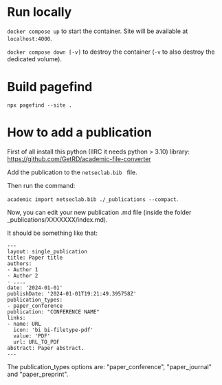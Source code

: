 # Run locally

`docker compose up` to start the container. Site will be available at `localhost:4000`.

`docker compose down [-v]` to destroy the container (`-v` to also destroy the dedicated volume).

# Build pagefind

`npx pagefind --site .`


# How to add a publication
First of all install this python (IIRC it needs python > 3.10) library: https://github.com/GetRD/academic-file-converter

Add the publication to the `netseclab.bib ` file.

Then run the command:

`academic import netseclab.bib ./_publications --compact`.

Now, you can edit your new publication .md file (inside the folder _publications/XXXXXXX/index.md).

It should be something like that:

```
---
layout: single_publication
title: Paper title
authors:
- Author 1
- Author 2
- ....
date: '2024-01-01'
publishDate: '2024-01-01T19:21:49.395758Z'
publication_types:
- paper_conference
publication: "CONFERENCE NAME"
links:
- name: URL
  icon: 'bi bi-filetype-pdf'
  value: 'PDF'
  url: URL_TO_PDF
abstract: Paper abstract.
---
```

The publication_types options are: "paper_conference", "paper_journal" and "paper_preprint".

